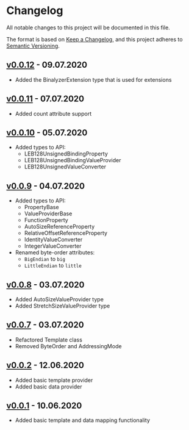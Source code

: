 # Changelog

All notable changes to this project will be documented in this file.

The format is based on [Keep a Changelog](https://keepachangelog.com/en/1.0.0/),
and this project adheres to [Semantic Versioning](https://semver.org/spec/v2.0.0.html).

## [v0.0.12] - 09.07.2020

- Added the BinalyzerExtension type that is used for extensions

## [v0.0.11] - 07.07.2020

- Added count attribute support

## [v0.0.10] - 05.07.2020

- Added types to API:
    - LEB128UnsignedBindingProperty
    - LEB128UnsignedBindingValueProvider
    - LEB128UnsignedValueConverter

## [v0.0.9] - 04.07.2020

- Added types to API:
    - PropertyBase
    - ValueProviderBase
    - FunctionProperty
    - AutoSizeReferenceProperty
    - RelativeOffsetReferenceProperty
    - IdentityValueConverter
    - IntegerValueConverter
- Renamed byte-order attributes:
    - `BigEndian` to `big`
    - `LittleEndian` to `little`

## [v0.0.8] - 03.07.2020

- Added AutoSizeValueProvider type
- Added StretchSizeValueProvider type

## [v0.0.7] - 03.07.2020

- Refactored Template class
- Removed ByteOrder and AddressingMode

## [v0.0.2] - 12.06.2020

- Added basic template provider
- Added basic data provider

## [v0.0.1] - 10.06.2020

- Added basic template and data mapping functionality

[v0.0.1]: https://github.com/denisvasilik/binalyzer-core/tree/v0.0.1
[v0.0.2]: https://github.com/denisvasilik/binalyzer-core/tree/v0.0.2
[v0.0.7]: https://github.com/denisvasilik/binalyzer-core/tree/v0.0.7
[v0.0.8]: https://github.com/denisvasilik/binalyzer-core/tree/v0.0.8
[v0.0.9]: https://github.com/denisvasilik/binalyzer-core/tree/v0.0.9
[v0.0.10]: https://github.com/denisvasilik/binalyzer-core/tree/v0.0.10
[v0.0.11]: https://github.com/denisvasilik/binalyzer-core/tree/v0.0.11
[v0.0.12]: https://github.com/denisvasilik/binalyzer-core/tree/v0.0.12